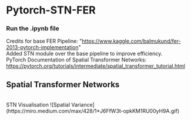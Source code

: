 # Pytorch-STN-FER

### Run the .ipynb file

Credits for base FER Pipeline: "https://www.kaggle.com/balmukund/fer-2013-pytorch-implementation"
<br />
Added STN module over the base pipeline to improve efficiency.
<br />
PyTorch Documentation of Spatial Transformer Networks: https://pytorch.org/tutorials/intermediate/spatial_transformer_tutorial.html
<br />

## Spatial Transformer Networks
<br />
STN Visualisation
![Spatial Variance](https://miro.medium.com/max/428/1*J6FfW3t-opkKM1RU00yH9A.gif)
